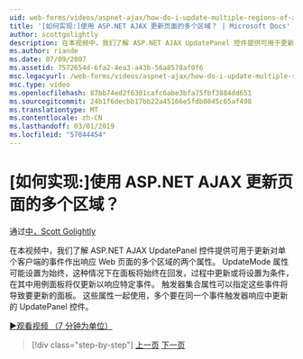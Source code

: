```yaml
---
uid: web-forms/videos/aspnet-ajax/how-do-i-update-multiple-regions-of-a-page-with-aspnet-ajax
title: '[如何实现:]使用 ASP.NET AJAX 更新页面的多个区域？ | Microsoft Docs'
author: scottgolightly
description: 在本视频中，我们了解 ASP.NET AJAX UpdatePanel 控件提供可用于更新的响应中的网页的多个区域的两个属性...
ms.author: riande
ms.date: 07/09/2007
ms.assetid: 7572654d-6fa2-4ea3-a43b-56a8578af0f6
msc.legacyurl: /web-forms/videos/aspnet-ajax/how-do-i-update-multiple-regions-of-a-page-with-aspnet-ajax
msc.type: video
ms.openlocfilehash: 87bb74ed2f6301cafc6abe3bfa75fbf3884dd651
ms.sourcegitcommit: 24b1f6decbb17bb22a45166e5fdb0845c65af498
ms.translationtype: MT
ms.contentlocale: zh-CN
ms.lasthandoff: 03/01/2019
ms.locfileid: "57044454"
---
```

<a name="how-do-i-update-multiple-regions-of-a-page-with-aspnet-ajax"></a>[如何实现:]使用 ASP.NET AJAX 更新页面的多个区域？
====================
通过[中，Scott Golightly](https://github.com/scottgolightly)

在本视频中，我们了解 ASP.NET AJAX UpdatePanel 控件提供可用于更新对单个客户端的事件作出响应 Web 页面的多个区域的两个属性。 UpdateMode 属性可能设置为始终，这种情况下在面板将始终在回发，过程中更新或将设置为条件，在其中用例面板将仅更新以响应特定事件。 触发器集合属性可以指定这些事件将导致要更新的面板。 这些属性一起使用，多个要在同一个事件触发器响应中更新的 UpdatePanel 控件。

[&#9654;观看视频 （7 分钟为单位）](https://channel9.msdn.com/Blogs/ASP-NET-Site-Videos/how-do-i-update-multiple-regions-of-a-page-with-aspnet-ajax)

> [!div class="step-by-step"]
> [上一页](how-do-i-implement-the-ajax-after-processing-pattern.md)
> [下一页](how-do-i-choose-between-methods-of-ajax-page-updates.md)
